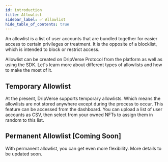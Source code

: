 ```yaml
---
id: introduction
title: Allowlist
sidebar_label: ✅ Allowlist
hide_table_of_contents: true
---
```


An allowlist is a list of user accounts that are bundled together for easier access to certain privileges or treatment. It is the opposite of a blocklist, which is intended to block or restrict access.

Allowlist can be created on DripVerse Protocol from the platform as well as using the SDK. Let's learn more about different types of allowlists and how to make the most of it.

## Temporary Allowlist
At the present, DripVerse supports temporary allowlists. Which means the allowlists are not stored anywhere except during the process to occur. This feature can be accessed from the dashboard. You can upload a list of user accounts as CSV, then select from your owned NFTs to assign them in random to this list.

## Permanent Allowlist [Coming Soon]
With permanent allowlist, you can get even more flexibility. More details to be updated soon.

<Contact />
